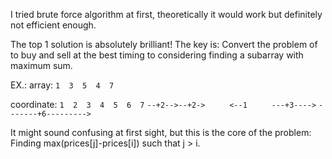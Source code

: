 I tried brute force algorithm at first, theoretically it would work but definitely not efficient enough.

The top 1 solution is absolutely brilliant! The key is:
Convert the problem of to buy and sell at the best timing to considering finding a subarray with maximum sum.

EX.:
array:
`1  3  5  4  7`

coordinate:
`1  2  3  4  5  6  7`
`--+2-->--+2->`
        ` <--1`
        ` ---+3---->`
`-------+6--------->`


It might sound confusing at first sight, but this is the core of the problem:
Finding max(prices[j]-prices[i]) such that j > i.


